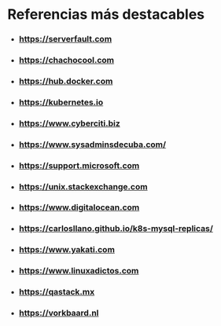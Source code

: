 # Referencias más destacables

- ### https://serverfault.com
- ### https://chachocool.com
- ### https://hub.docker.com
- ### https://kubernetes.io
- ### https://www.cyberciti.biz
- ### https://www.sysadminsdecuba.com/
- ### https://support.microsoft.com
- ### https://unix.stackexchange.com
- ### https://www.digitalocean.com
- ### https://carlosllano.github.io/k8s-mysql-replicas/
- ### https://www.yakati.com
- ### https://www.linuxadictos.com
- ### https://qastack.mx
- ### https://vorkbaard.nl